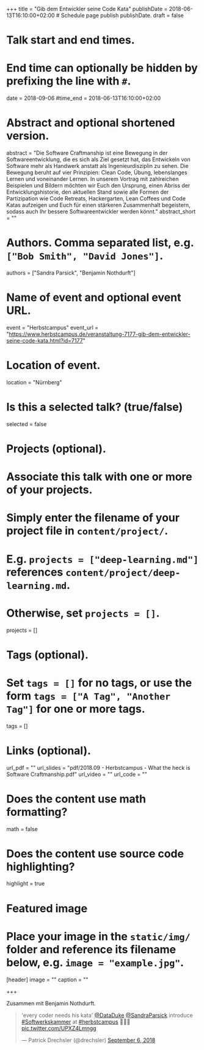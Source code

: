 +++
title = "Gib dem Entwickler seine Code Kata"
publishDate = 2018-06-13T16:10:00+02:00  # Schedule page publish publishDate.
draft = false

# Talk start and end times.
#   End time can optionally be hidden by prefixing the line with `#`.
date = 2018-09-06
#time_end = 2018-06-13T16:10:00+02:00

# Abstract and optional shortened version.
abstract = "Die Software Craftmanship ist eine Bewegung in der Softwareentwicklung, die es sich als Ziel gesetzt hat, das Entwickeln von Software mehr als Handwerk anstatt als Ingenieurdisziplin zu sehen. Die Bewegung beruht auf vier Prinzipien: Clean Code, Übung, lebenslanges Lernen und voneinander Lernen. In unserem Vortrag mit zahlreichen Beispielen und Bildern möchten wir Euch den Ursprung, einen Abriss der Entwicklungshistorie, den aktuellen Stand sowie alle Formen der Partizipation wie Code Retreats, Hackergarten, Lean Coffees und Code Katas aufzeigen und Euch für einen stärkeren Zusammenhalt begeistern, sodass auch Ihr bessere Softwareentwickler werden könnt."
abstract_short = ""

# Authors. Comma separated list, e.g. `["Bob Smith", "David Jones"]`.
authors = ["Sandra Parsick", "Benjamin Nothdurft"]

# Name of event and optional event URL.
event = "Herbstcampus"
event_url = "https://www.herbstcampus.de/veranstaltung-7177-gib-dem-entwickler-seine-code-kata.html?id=7177"

# Location of event.
location = "Nürnberg"

# Is this a selected talk? (true/false)
selected = false

# Projects (optional).
#   Associate this talk with one or more of your projects.
#   Simply enter the filename of your project file in `content/project/`.
#   E.g. `projects = ["deep-learning.md"]` references `content/project/deep-learning.md`.
#   Otherwise, set `projects = []`.
projects = []

# Tags (optional).
#   Set `tags = []` for no tags, or use the form `tags = ["A Tag", "Another Tag"]` for one or more tags.
tags = []

# Links (optional).
url_pdf = ""
url_slides = "pdf/2018.09 - Herbstcampus - What the heck is Software Craftmanship.pdf"
url_video = ""
url_code = ""

# Does the content use math formatting?
math = false

# Does the content use source code highlighting?
highlight = true

# Featured image
# Place your image in the `static/img/` folder and reference its filename below, e.g. `image = "example.jpg"`.
[header]
image = ""
caption = ""

+++


Zusammen mit Benjamin Nothdurft.

<blockquote class="twitter-tweet" data-partner="tweetdeck"><p lang="en" dir="ltr">&#39;every coder needs his kata&#39;  <a href="https://twitter.com/DataDuke?ref_src=twsrc%5Etfw">@DataDuke</a> <a href="https://twitter.com/SandraParsick?ref_src=twsrc%5Etfw">@SandraParsick</a> introduce <a href="https://twitter.com/hashtag/Softwerkskammer?src=hash&amp;ref_src=twsrc%5Etfw">#Softwerkskammer</a> at <a href="https://twitter.com/hashtag/herbstcampus?src=hash&amp;ref_src=twsrc%5Etfw">#herbstcampus</a> 🤗🤗🤗 <a href="https://t.co/UPXZ4Lmngg">pic.twitter.com/UPXZ4Lmngg</a></p>&mdash; Patrick Drechsler (@drechsler) <a href="https://twitter.com/drechsler/status/1037704311558615040?ref_src=twsrc%5Etfw">September 6, 2018</a></blockquote>
<script async src="https://platform.twitter.com/widgets.js" charset="utf-8"></script>
